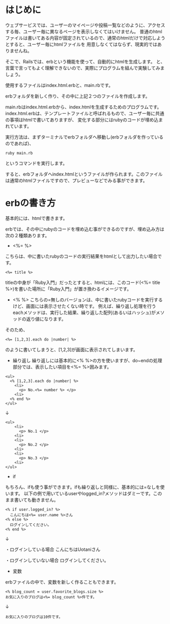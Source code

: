 # はじめに

ウェブサービスでは、ユーザーのマイページや投稿一覧などのように、アクセスする毎、ユーザー毎に異なるページを表示しなくてはいけません。
普通のhtmlファイルは書いてある内容が固定されているので、通常のhtmlだけで対応しようとすると、ユーザー毎にhtmlファイルを
用意しなくてはならず、現実的ではありませんね。

そこで、Railsでは、erbという機能を使って、自動的にhtmlを生成します。
と、言葉で言ってもよく理解できないので、実際にプログラムを組んで実験してみましょう。

使用するファイルはindex.html.erbと、main.rbです。

erbフォルダを新しく作り、その中に上記２つのファイルを作成します。

main.rbはindex.html.erbから、index.htmlを生成するためのプログラムです。
index.html.erbは、テンプレートファイルと呼ばれるもので、ユーザー毎に共通の事項はhtmlで書いてありますが、
変化する部分にはrubyのコードが埋め込まれています。

実行方法は、まずターミナルでerbフォルダへ移動し(erbフォルダを作っているのであれば)、

```
ruby main.rb
```

というコマンドを実行します。

すると、erbフォルダへindex.htmlというファイルが作られます。このファイルは通常のhtmlファイルですので、プレビューなどでみる事ができます。

# erbの書き方
基本的には、htmlで書きます。

erbでは、その中にrubyのコードを埋め込む事ができるのですが、埋め込み方は次の２種類あります。

* <%= %>

こちらは、中に書いたrubyのコードの実行結果をhtmlとして出力したい場合です。

```
<%= title %>
```

titleの中身が「Ruby入門」だったとすると、htmlには、このコード(<%= title %>)を書いた場所に「Ruby入門」が置き換わるイメージです。

* <% %>
こちらの=無しのバージョンは、中に書いたrubyコードを実行するけど、画面には表示させたくない時です。
例えば、繰り返し処理を行うeachメソッドは、実行した結果、繰り返した配列(あるいはハッシュ)がメソッドの返り値になります。

そのため、

```
<%= [1,2,3].each do |number| %>
```

のように書いてしまうと、[1,2,3]が画面に表示されてしまいます。

* 繰り返し
繰り返しには基本的に<% %>の方を使いますが、do~endの処理部分では、表示したい項目を<%= %>囲みます。

```
<ul>
  <% [1,2,3].each do |number| %>
    <li>
      <p> No.<%= number %> </p>
    <li>
  <% end %>
</ul>
```

↓

```
<ul>
    <li>
      <p> No.1 </p>
    <li>
    <li>
      <p> No.2 </p>
    <li>
    <li>
      <p> No.3 </p>
    <li>
</ul>
```


* if

もちろん、ifも使う事ができます。ifも繰り返しと同様に、基本的には=なしを使います。
以下の例で用いているuserやlogged_in?メソッドはダミーです。このまま書いても動きません。

```
<% if user.logged_in? %>
  こんにちは<%= user.name %>さん
<% else %>
  ログインしてください。
<% end %>
```
↓

・ログインしている場合
こんにちはUotaniさん

・ログインしていない場合
ログインしてください。


* 変数

erbファイルの中で、変数を新しく作ることもできます。

```
<% blog_count = user.favorite_blogs.size %>
お気に入りのブログは<%= blog_count %>件です。
```
↓

```
お気に入りのブログは10件です。
```